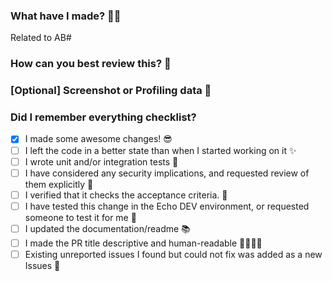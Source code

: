 <!-- markdownlint-disable MD041 -->
<!-- Helper comments to guide you in filling the pull request.
     Feel free to delete the comments when you are filling out the template, or leave them as they will not be visible.
     If this is your first contribution: Consider reading CONTRIBUTING.md to understand the expectations of a pull-request. 📃
-->
### What have I made? 👩‍💻

<!-- REMINDER: The rvmsharp repo is Public! The Pull-Request MUST NOT contain any Equinor Internal information. -->

<!-- Short description of your feature / fix.
Example: Adds a faster way to parse RVM files, using a memory layout improvement for 10x better read performance. This will make parsing faster, and enable runtime parsing in client code.
-->

<!-- Link to the issue you are working on. The format is #GitHubIssueId OR AB#DevOpsBoardsId -->
Related to AB#

### How can you best review this? 🧐

<!-- A short description of how this should be reviewed, to help the reviewer better understand the code.
Example: This feature can be verified working as expected by observing the runtime lowered from 100 to 10 seconds on the Huldra Dataset.
         I also need a code review. I have self-commented in the review with some areas I would like to discuss if I could do this differently.
-->

### [Optional] Screenshot or Profiling data 🤳 <!-- Adjust title, or remove this section if unused -->

<!-- Screenshots and gifs can be useful to understand how a feature should look or work.
Tip: Use `Windows-Shift-S` to take a quick screenshot, and press `Ctrl-V` to auto embed the image.
-->

### Did I remember everything checklist?
<!-- If any task is not applicable, just check it or strikethrough like this ~~This text will be strikethroughed~~  -->
<!-- If anything wont be checked, consider writing why in a sub-point
How to bulletpoints:
- [ ] I wrote some awesome code! 😎
  - There is no code :(
-->

- [x] I made some awesome changes! 😎
- [ ] I left the code in a better state than when I started working on it ✨
- [ ] I wrote unit and/or integration tests 👾
- [ ] I have considered any security implications, and requested review of them explicitly 🔐
- [ ] I verified that it checks the acceptance criteria. 📜
- [ ] I have tested this change in the Echo DEV environment, or requested someone to test it for me 🚀
- [ ] I updated the documentation/readme 📚
- [ ] I made the PR title descriptive and human-readable 👨‍👩‍👦‍👦
- [ ] Existing unreported issues I found but could not fix was added as a new Issues 🚧

<!-- Metadata:
      The most updated source of this template is found in https://github.com/equinor/Echo/blob/master/docs/github.md#pull-request-templates
-->
